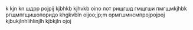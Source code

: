 k
kjn
kn
шдрр
pojpij
kjbhkb
kjhvkb
oino
лот
рищгшд
гмщгши
пмгщмkjhbk
ргщмпгщишопоридо
khgkvbln
oijoo;jp;m
ормгшмнсмпрojpojpoj
kjbukjlnhlihlinjlh
kjbkjln
ojoj
